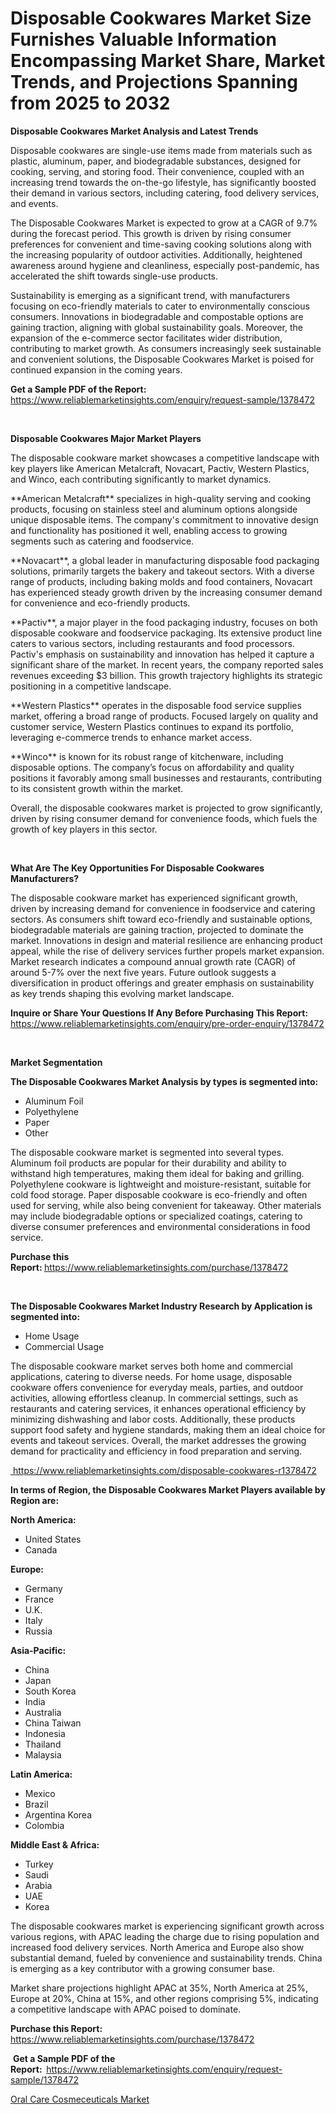 <p><h1>Disposable Cookwares Market Size Furnishes Valuable Information Encompassing Market Share, Market Trends, and Projections Spanning from 2025 to 2032</h1></p><p><strong>Disposable Cookwares Market Analysis and Latest Trends</strong></p>
<p><p>Disposable cookwares are single-use items made from materials such as plastic, aluminum, paper, and biodegradable substances, designed for cooking, serving, and storing food. Their convenience, coupled with an increasing trend towards the on-the-go lifestyle, has significantly boosted their demand in various sectors, including catering, food delivery services, and events.</p><p>The Disposable Cookwares Market is expected to grow at a CAGR of 9.7% during the forecast period. This growth is driven by rising consumer preferences for convenient and time-saving cooking solutions along with the increasing popularity of outdoor activities. Additionally, heightened awareness around hygiene and cleanliness, especially post-pandemic, has accelerated the shift towards single-use products.</p><p>Sustainability is emerging as a significant trend, with manufacturers focusing on eco-friendly materials to cater to environmentally conscious consumers. Innovations in biodegradable and compostable options are gaining traction, aligning with global sustainability goals. Moreover, the expansion of the e-commerce sector facilitates wider distribution, contributing to market growth. As consumers increasingly seek sustainable and convenient solutions, the Disposable Cookwares Market is poised for continued expansion in the coming years.</p></p>
<p><strong>Get a Sample PDF of the Report:&nbsp;</strong> <a href="https://www.reliablemarketinsights.com/enquiry/request-sample/1378472?utm_campaign=2311&utm_medium=2&utm_source=Github&utm_content=ia&utm_term=09022025&utm_id=disposable-cookwares">https://www.reliablemarketinsights.com/enquiry/request-sample/1378472</a></p>
<p>&nbsp;</p>
<p><strong>Disposable Cookwares Major Market Players</strong></p>
<p><p>The disposable cookware market showcases a competitive landscape with key players like American Metalcraft, Novacart, Pactiv, Western Plastics, and Winco, each contributing significantly to market dynamics.  </p><p>**American Metalcraft** specializes in high-quality serving and cooking products, focusing on stainless steel and aluminum options alongside unique disposable items. The company's commitment to innovative design and functionality has positioned it well, enabling access to growing segments such as catering and foodservice.</p><p>**Novacart**, a global leader in manufacturing disposable food packaging solutions, primarily targets the bakery and takeout sectors. With a diverse range of products, including baking molds and food containers, Novacart has experienced steady growth driven by the increasing consumer demand for convenience and eco-friendly products.</p><p>**Pactiv**, a major player in the food packaging industry, focuses on both disposable cookware and foodservice packaging. Its extensive product line caters to various sectors, including restaurants and food processors. Pactiv's emphasis on sustainability and innovation has helped it capture a significant share of the market. In recent years, the company reported sales revenues exceeding $3 billion. This growth trajectory highlights its strategic positioning in a competitive landscape.</p><p>**Western Plastics** operates in the disposable food service supplies market, offering a broad range of products. Focused largely on quality and customer service, Western Plastics continues to expand its portfolio, leveraging e-commerce trends to enhance market access.</p><p>**Winco** is known for its robust range of kitchenware, including disposable options. The company’s focus on affordability and quality positions it favorably among small businesses and restaurants, contributing to its consistent growth within the market.</p><p>Overall, the disposable cookwares market is projected to grow significantly, driven by rising consumer demand for convenience foods, which fuels the growth of key players in this sector.</p></p>
<p>&nbsp;</p>
<p><strong>What Are The Key Opportunities For Disposable Cookwares Manufacturers?</strong></p>
<p><p>The disposable cookware market has experienced significant growth, driven by increasing demand for convenience in foodservice and catering sectors. As consumers shift toward eco-friendly and sustainable options, biodegradable materials are gaining traction, projected to dominate the market. Innovations in design and material resilience are enhancing product appeal, while the rise of delivery services further propels market expansion. Market research indicates a compound annual growth rate (CAGR) of around 5-7% over the next five years. Future outlook suggests a diversification in product offerings and greater emphasis on sustainability as key trends shaping this evolving market landscape.</p></p>
<p><strong>Inquire or Share Your Questions If Any Before Purchasing This Report:</strong> <a href="https://www.reliablemarketinsights.com/enquiry/pre-order-enquiry/1378472?utm_campaign=2311&utm_medium=2&utm_source=Github&utm_content=ia&utm_term=09022025&utm_id=disposable-cookwares">https://www.reliablemarketinsights.com/enquiry/pre-order-enquiry/1378472</a></p>
<p>&nbsp;</p>
<p><strong>Market Segmentation</strong></p>
<p><strong>The Disposable Cookwares Market Analysis by types is segmented into:</strong></p>
<p><ul><li>Aluminum Foil</li><li>Polyethylene</li><li>Paper</li><li>Other</li></ul></p>
<p><p>The disposable cookware market is segmented into several types. Aluminum foil products are popular for their durability and ability to withstand high temperatures, making them ideal for baking and grilling. Polyethylene cookware is lightweight and moisture-resistant, suitable for cold food storage. Paper disposable cookware is eco-friendly and often used for serving, while also being convenient for takeaway. Other materials may include biodegradable options or specialized coatings, catering to diverse consumer preferences and environmental considerations in food service.</p></p>
<p><strong>Purchase this Report:&nbsp;</strong><a href="https://www.reliablemarketinsights.com/purchase/1378472?utm_campaign=2311&utm_medium=2&utm_source=Github&utm_content=ia&utm_term=09022025&utm_id=disposable-cookwares">https://www.reliablemarketinsights.com/purchase/1378472</a></p>
<p>&nbsp;</p>
<p><strong>The Disposable Cookwares Market Industry Research by Application is segmented into:</strong></p>
<p><ul><li>Home Usage</li><li>Commercial Usage</li></ul></p>
<p><p>The disposable cookware market serves both home and commercial applications, catering to diverse needs. For home usage, disposable cookware offers convenience for everyday meals, parties, and outdoor activities, allowing effortless cleanup. In commercial settings, such as restaurants and catering services, it enhances operational efficiency by minimizing dishwashing and labor costs. Additionally, these products support food safety and hygiene standards, making them an ideal choice for events and takeout services. Overall, the market addresses the growing demand for practicality and efficiency in food preparation and serving.</p></p>
<p><a href="https://www.reliablemarketinsights.com/disposable-cookwares-r1378472?utm_campaign=2311&utm_medium=2&utm_source=Github&utm_content=ia&utm_term=09022025&utm_id=disposable-cookwares">&nbsp;https://www.reliablemarketinsights.com/disposable-cookwares-r1378472</a></p>
<p><strong>In terms of Region, the Disposable Cookwares Market Players available by Region are:</strong></p>
<p>
    <p> <strong> North America: </strong>
        <ul>
            <li>United States</li>
            <li>Canada</li>
        </ul>
        </p> 
    <p> <strong> Europe: </strong>
        <ul>
            <li>Germany</li>
            <li>France</li>
            <li>U.K.</li>
            <li>Italy</li>
            <li>Russia</li>
        </ul>
        </p> 
    <p> <strong> Asia-Pacific: </strong>
        <ul>
            <li>China</li>
            <li>Japan</li>
            <li>South Korea</li>
            <li>India</li>
            <li>Australia</li>
            <li>China Taiwan</li>
            <li>Indonesia</li>
            <li>Thailand</li>
            <li>Malaysia</li>
        </ul>
        </p> 
    <p> <strong> Latin America: </strong>
        <ul>
            <li>Mexico</li>
            <li>Brazil</li>
            <li>Argentina Korea</li>
            <li>Colombia</li>
        </ul>
        </p> 
    <p> <strong> Middle East & Africa: </strong>
        <ul>
            <li>Turkey</li>
            <li>Saudi</li>
            <li>Arabia</li>
            <li>UAE</li>
            <li>Korea</li>
        </ul>
    </p>
    </p>
<p><p>The disposable cookwares market is experiencing significant growth across various regions, with APAC leading the charge due to rising population and increased food delivery services. North America and Europe also show substantial demand, fueled by convenience and sustainability trends. China is emerging as a key contributor with a growing consumer base. </p><p>Market share projections highlight APAC at 35%, North America at 25%, Europe at 20%, China at 15%, and other regions comprising 5%, indicating a competitive landscape with APAC poised to dominate.</p></p>
<p><strong>Purchase this Report: </strong><a href="https://www.reliablemarketinsights.com/purchase/1378472?utm_campaign=2311&utm_medium=2&utm_source=Github&utm_content=ia&utm_term=09022025&utm_id=disposable-cookwares">https://www.reliablemarketinsights.com/purchase/1378472</a></p>
<p>&nbsp;<strong>Get a Sample PDF of the Report:&nbsp;&nbsp;</strong><a href="https://www.reliablemarketinsights.com/enquiry/request-sample/1378472?utm_campaign=2311&utm_medium=2&utm_source=Github&utm_content=ia&utm_term=09022025&utm_id=disposable-cookwares">https://www.reliablemarketinsights.com/enquiry/request-sample/1378472</a></p>
<p><strong></strong></p>
<p><p><a href="https://github.com/krinerstormy331/Market-Research-Report-List-1/blob/main/oral-care-cosmeceuticals-market.md?utm_campaign=2311&utm_medium=2&utm_source=Github&utm_content=ia&utm_term=09022025&utm_id=disposable-cookwares">Oral Care Cosmeceuticals Market</a></p></p>